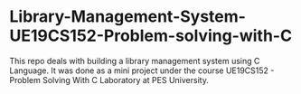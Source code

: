 # Library-Management-System-UE19CS152-Problem-solving-with-C
This repo deals with building a library management system using C Language. It was done as a mini project under the course UE19CS152 - Problem Solving With C Laboratory at PES University.

